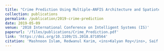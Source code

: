 ```yaml
---
title: "Crime Prediction Using Multiple-ANFIS Architecture and Spatiotemporal Data"
collection: publications
permalink: /publication/2019-crime-prediction
date: 2019-05-09
venue: '2018 International Conference on Intelligent Systems (IS)'
paperurl: '/files/publications/Crime_Prediction.pdf'
link: 'https://doi.org/10.1109/IS.2018.8710564'
citation: 'Mashnoon Islam, Redwanul Karim, <ins>Kalyan Roy</ins>, Saif Mahmood, Sadat Hossain, Rashedur M Rahman. (2018). &quot;Crime Prediction Using Multiple-ANFIS Architecture and Spatiotemporal Data.&quot; <i>2018 International Conference on Intelligent Systems (IS)</i>. 58-65. doi:10.1109/IS.2018.8710564'
---
```

